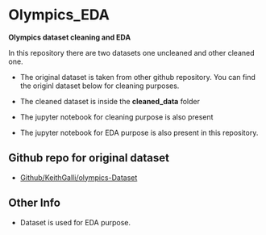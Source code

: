 
# Olympics_EDA
**Olympics dataset cleaning and EDA**

In this repository there are two datasets one uncleaned and other cleaned one.

* The original dataset is taken from other github repository. You can find the originl dataset below for cleaning purposes.

* The cleaned dataset is inside the **cleaned_data** folder

* The jupyter notebook for cleaning purpose is also present

* The jupyter notebook for EDA purpose is also present in this repository.
## Github repo for original dataset

 - [Github/KeithGalli/olympics-Dataset](https://github.com/KeithGalli/Olympics-Dataset)
 


## Other Info

* Dataset is used for EDA purpose.
